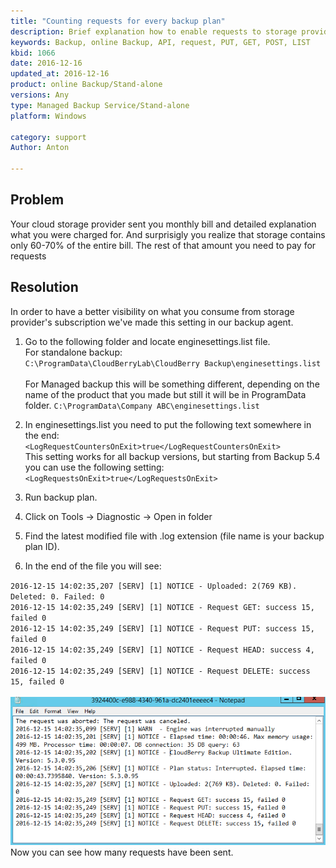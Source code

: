 ```yaml
---
title: "Counting requests for every backup plan"
description: Brief explanation how to enable requests to storage provider calculation for every backup plan to assess your spending other than storage
keywords: Backup, online Backup, API, request, PUT, GET, POST, LIST
kbid: 1066
date: 2016-12-16
updated_at: 2016-12-16
product: online Backup/Stand-alone
versions: Any
type: Managed Backup Service/Stand-alone
platform: Windows

category: support
Author: Anton

---
```

## Problem
Your cloud storage provider sent you monthly bill and detailed explanation what you were charged for.
And surprisigly you realize that storage contains only 60-70% of the entire bill. The rest of that amount you need to pay for requests


## Resolution
In order to have a better visibility on what you consume from storage provider's subscription we've made this setting in our backup agent.<br>

1. Go to the following folder and locate enginesettings.list file.<br>
For standalone backup:<br>
`C:\ProgramData\CloudBerryLab\CloudBerry Backup\enginesettings.list`
<br><br>For Managed backup this will be something different, depending on the name of the product that you made but still it will be in ProgramData folder.
`C:\ProgramData\Company ABC\enginesettings.list`


2. In enginesettings.list you need to put the following text somewhere in the end:<br>
`<LogRequestCountersOnExit>true</LogRequestCountersOnExit>`
<br>This setting works for all backup versions, but starting from Backup 5.4 you can use the following setting:<br>
`<LogRequestsOnExit>true</LogRequestsOnExit>`

3. Run backup plan.

4. Click on Tools -> Diagnostic -> Open in folder

5. Find the latest modified file with .log extension (file name is your backup plan ID).

6. In the end of the file you will see:

`2016-12-15 14:02:35,207 [SERV] [1] NOTICE - Uploaded: 2(769 KB). Deleted: 0. Failed: 0`<br>
`2016-12-15 14:02:35,249 [SERV] [1] NOTICE - Request GET: success 15, failed 0`<br>
`2016-12-15 14:02:35,249 [SERV] [1] NOTICE - Request PUT: success 15, failed 0`<br>
`2016-12-15 14:02:35,249 [SERV] [1] NOTICE - Request HEAD: success 4, failed 0`<br>
`2016-12-15 14:02:35,249 [SERV] [1] NOTICE - Request DELETE: success 15, failed 0`
<br><br>
![](/images/kb1066/backuplog.png)
<br>
Now you can see how many requests have been sent.

